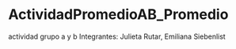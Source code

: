 # ActividadPromedioAB_Promedio
actividad grupo a y b
Integrantes: Julieta Rutar, Emiliana Siebenlist